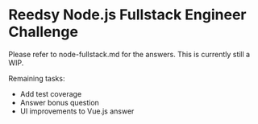 # Reedsy Node.js Fullstack Engineer Challenge

Please refer to node-fullstack.md for the answers. This is currently still a WIP. 

Remaining tasks:
  - Add test coverage
  - Answer bonus question
  - UI improvements to Vue.js answer
